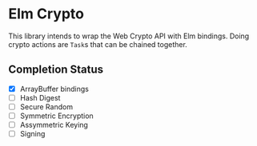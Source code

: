 # Elm Crypto

This library intends to wrap the Web Crypto API with Elm bindings. Doing crypto actions are `Task`s that can be chained together.

## Completion Status

- [x] ArrayBuffer bindings
- [ ] Hash Digest
- [ ] Secure Random
- [ ] Symmetric Encryption
- [ ] Assymmetric Keying
- [ ] Signing
